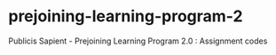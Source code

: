 # prejoining-learning-program-2
Publicis Sapient - Prejoining Learning Program 2.0 : Assignment codes

